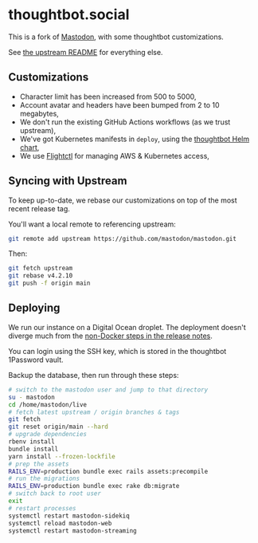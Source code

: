 # thoughtbot.social

This is a fork of [Mastodon][], with some thoughtbot customizations.

See [the upstream README][] for everything else.

[Mastodon]: https://github.com/mastodon/mastodon
[the upstream readme]: https://github.com/mastodon/mastodon/blob/main/README.md

## Customizations

* Character limit has been increased from 500 to 5000,
* Account avatar and headers have been bumped from 2 to 10 megabytes,
* We don't run the existing GitHub Actions workflows (as we trust upstream),
* We've got Kubernetes manifests in `deploy`, using the [thoughtbot Helm
  chart][helm-chart],
* We use [Flightctl][] for managing AWS & Kubernetes access,

[helm-chart]: https://github.com/thoughtbot/helm-charts/tree/main/charts/helm-rails
[Flightctl]: https://github.com/thoughtbot/flightctl

## Syncing with Upstream

To keep up-to-date, we rebase our customizations on top of the most recent
release tag.

You'll want a local remote to referencing upstream:

```sh
git remote add upstream https://github.com/mastodon/mastodon.git
```

Then:

```sh
git fetch upstream
git rebase v4.2.10
git push -f origin main
```

## Deploying

We run our instance on a Digital Ocean droplet. The deployment doesn't diverge
much from the [non-Docker steps in the release notes][releases].

You can login using the SSH key, which is stored in the thoughtbot 1Password
vault.

Backup the database, then run through these steps:

```sh
# switch to the mastodon user and jump to that directory
su - mastodon
cd /home/mastodon/live
# fetch latest upstream / origin branches & tags
git fetch
git reset origin/main --hard
# upgrade dependencies
rbenv install
bundle install
yarn install --frozen-lockfile
# prep the assets
RAILS_ENV=production bundle exec rails assets:precompile
# run the migrations
RAILS_ENV=production bundle exec rake db:migrate
# switch back to root user
exit
# restart processes
systemctl restart mastodon-sidekiq
systemctl reload mastodon-web
systemctl restart mastodon-streaming
```

[releases]: https://github.com/mastodon/mastodon/releases
